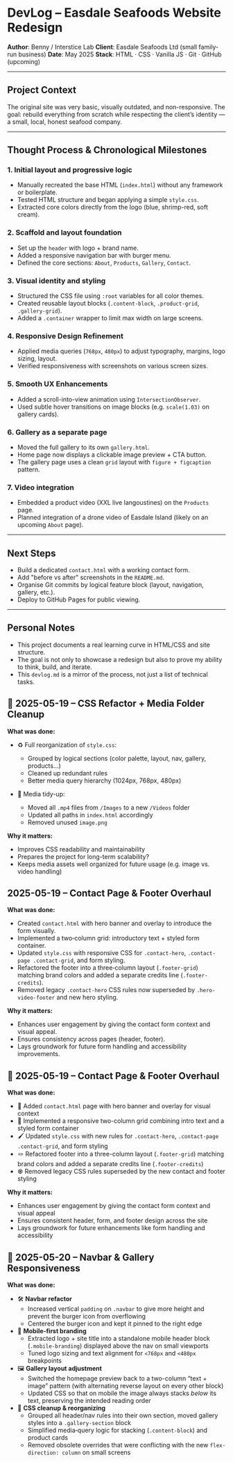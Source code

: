 # DevLog – Easdale Seafoods Website Redesign

**Author**: Benny / Interstice Lab
**Client**: Easdale Seafoods Ltd (small family-run business)
**Date**: May 2025
**Stack**: HTML · CSS · Vanilla JS · Git · GitHub (upcoming)

---

## Project Context

The original site was very basic, visually outdated, and non-responsive.
The goal: rebuild everything from scratch while respecting the client’s identity — a small, local, honest seafood company.

---

## Thought Process & Chronological Milestones

### 1. **Initial layout and progressive logic**

* Manually recreated the base HTML (`index.html`) without any framework or boilerplate.
* Tested HTML structure and began applying a simple `style.css`.
* Extracted core colors directly from the logo (blue, shrimp-red, soft cream).

### 2. **Scaffold and layout foundation**

* Set up the `header` with logo + brand name.
* Added a responsive navigation bar with burger menu.
* Defined the core sections: `About`, `Products`, `Gallery`, `Contact`.

### 3. **Visual identity and styling**

* Structured the CSS file using `:root` variables for all color themes.
* Created reusable layout blocks (`.content-block`, `.product-grid`, `.gallery-grid`).
* Added a `.container` wrapper to limit max width on large screens.

### 4. **Responsive Design Refinement**

* Applied media queries (`768px`, `480px`) to adjust typography, margins, logo sizing, layout.
* Verified responsiveness with screenshots on various screen sizes.

### 5. **Smooth UX Enhancements**

* Added a scroll-into-view animation using `IntersectionObserver`.
* Used subtle hover transitions on image blocks (e.g. `scale(1.03)` on gallery cards).

### 6. **Gallery as a separate page**

* Moved the full gallery to its own `gallery.html`.
* Home page now displays a clickable image preview + CTA button.
* The gallery page uses a clean `grid` layout with `figure + figcaption` pattern.

### 7. **Video integration**

* Embedded a product video (XXL live langoustines) on the `Products` page.
* Planned integration of a drone video of Easdale Island (likely on an upcoming `About` page).

---

## Next Steps

* Build a dedicated `contact.html` with a working contact form.
* Add "before vs after" screenshots in the `README.md`.
* Organise Git commits by logical feature block (layout, navigation, gallery, etc.).
* Deploy to GitHub Pages for public viewing.

---

## Personal Notes

* This project documents a real learning curve in HTML/CSS and site structure.
* The goal is not only to showcase a redesign but also to prove my ability to think, build, and iterate.
* This `devlog.md` is a mirror of the process, not just a list of technical tasks.

## 🔁 2025-05-19 – CSS Refactor + Media Folder Cleanup

**What was done:**
- ♻️ Full reorganization of `style.css`:
  - Grouped by logical sections (color palette, layout, nav, gallery, products…)
  - Cleaned up redundant rules
  - Better media query hierarchy (1024px, 768px, 480px)

- 📂 Media tidy-up:
  - Moved all `.mp4` files from `/Images` to a new `/Videos` folder
  - Updated all paths in `index.html` accordingly
  - Removed unused `image.png`

**Why it matters:**
- Improves CSS readability and maintainability
- Prepares the project for long-term scalability?
- Keeps media assets well organized for future usage (e.g. image vs. video handling)

## 2025-05-19 – Contact Page & Footer Overhaul

**What was done:**  
- Created `contact.html` with hero banner and overlay to introduce the form visually.  
- Implemented a two‑column grid: introductory text + styled form container.  
- Updated `style.css` with responsive CSS for `.contact-hero`, `.contact-page .contact-grid`, and form styling.  
- Refactored the footer into a three‑column layout (`.footer-grid`) matching brand colors and added a separate credits line (`.footer-credits`).  
- Removed legacy `.contact-hero` CSS rules now superseded by `.hero-video-footer` and new hero styling.

**Why it matters:**  
- Enhances user engagement by giving the contact form context and visual appeal.  
- Ensures consistency across pages (header, footer).  
- Lays groundwork for future form handling and accessibility improvements.

## 🔁 2025-05-19 – Contact Page & Footer Overhaul

**What was done:**
- 📄 Added `contact.html` page with hero banner and overlay for visual context
- 🧩 Implemented a responsive two-column grid combining intro text and a styled form container
- 🖌️ Updated `style.css` with new rules for `.contact-hero`, `.contact-page .contact-grid`, and form styling
- 🪢 Refactored footer into a three-column layout (`.footer-grid`) matching brand colors and added a separate credits line (`.footer-credits`)
- ♼ Removed legacy CSS rules superseded by the new contact and footer styling

**Why it matters:**
- Enhances user engagement by giving the contact form context and visual appeal
- Ensures consistent header, form, and footer design across the site
- Lays groundwork for future enhancements like form handling and accessibility

## 🔁 2025-05-20 – Navbar & Gallery Responsiveness

**What was done:**
- 🛠️ **Navbar refactor**    
  - Increased vertical `padding` on `.navbar` to give more height and prevent the burger icon from overflowing  
  - Centered the burger icon  and kept it pinned to the right edge  
- 📱 **Mobile‐first branding**  
  - Extracted logo + site title into a standalone mobile header block (`.mobile-branding`) displayed above the nav on small viewports  
  - Tuned logo sizing and text alignment for `<768px` and `<480px` breakpoints  
- 🖼️ **Gallery layout adjustment**  
  - Switched the homepage preview back to a two-column “text + image” pattern (with alternating reverse layout on every other block)  
  - Updated CSS so that on mobile the image always stacks _below_ its text, preserving the intended reading order  
- 🎨 **CSS cleanup & reorganizing**  
  - Grouped all header/nav rules into their own section, moved gallery styles into a `.gallery-section` block  
  - Simplified media‐query logic for stacking (`.content-block`) and product cards  
  - Removed obsolete overrides that were conflicting with the new `flex-direction: column` on small screens  

 
